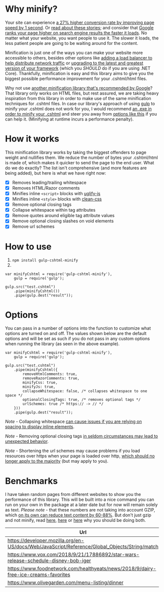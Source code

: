 # Why minify?
Your site can experience [a 27% higher conversion rate by improving page speed by 1 second](https://developer.akamai.com/blog/2015/09/01/mobile-web-performance-monitoring-conversion-rate). Or [read about these stories](https://blog.hubspot.com/marketing/page-load-time-conversion-rates); and consider that [Google ranks your page higher on search engine results the faster it loads](http://www.thesempost.com/google-mobile-first-index-page-speed-ranking/). No matter what
your website, you want people to use it. The slower it loads, the less patient people are going to be waiting around for
the content.

Minification is just one of the ways you can make your website more accessible to others, besides other options like [adding a load balancer to help distribute network traffic](https://www.nginx.com/resources/glossary/load-balancing/) or [upgrading to the latest and greatest version of your framework](https://visualstudiomagazine.com/articles/2018/08/22/bing-net-core.aspx) (which you *SHOULD* do if you are using .NET Core). Thankfully, minification is easy and this library aims to give you the biggest possible performance improvement for your .cshtml/html files.

Why not use [another minification library that's recommended by Google](https://developers.google.com/speed/docs/insights/MinifyResources)? That library only works on HTML files, but rest assured, we are taking heavy inspiration from this library in order to make use of the same minification techniques for .cshtml files. In case our library's approach of using [gulp](https://gulpjs.com/) to minify your .cshtml does not work for you, I would recommend [an .exe in order to minify your .cshtml](https://github.com/deanhume/html-minifier) and steer you away from [options like this](https://github.com/Taritsyn/WebMarkupMin) if you can help it. (Minifying at runtime incurs a performance penalty).

# How it works
This minification library works by taking the biggest offenders to page weight and nullifies them. We reduce the number of bytes your .cshtml/html is made of, which makes it quicker to send the page to the end user. What do we do exactly? The list isn't comprehensive (and more features are being added), but here is what we have right now:

- [X] Removes leading/trailing whitespace
- [X] Removes HTML/Razor comments
- [X] Minifies inline `<script>` blocks with [uglify-js](https://www.npmjs.com/package/uglify-js)
- [X] Minifies inline `<style>` blocks with [clean-css](https://www.npmjs.com/package/clean-css)
- [X] Remove optional closing tags
- [X] Collapse whitespace within tag attributes
- [X] Remove quotes around eligible tag attribute values
- [X] Remove optional closing slashes on void elements
- [X] Remove url schemes

# How to use
1. `npm install gulp-cshtml-minify`
2.
```
var minifyCshtml = require('gulp-cshtml-minify'),
    gulp = require('gulp');

gulp.src("test.cshtml")
    .pipe(minifyCshtml())
    .pipe(gulp.dest("result"));
```

# Options
You can pass in a number of options into the function to customize what options are turned on and off. The values shown below are the default options and will be set as such if you do not pass in any custom options when running the library (as seen in the above example).
```
var minifyCshtml = require('gulp-cshtml-minify'),
    gulp = require('gulp');

gulp.src("test.cshtml")
    .pipe(minifyCshtml({
        removeHtmlComments: true,
        removeRazorComments: true,
        minifyCss: true,
        minifyJs: true,
        collapseWhitespace: false, /* collapses whitespace to one space */
        optionalClosingTags: true, /* removes optional tags */
        urlSchemes: true /* https:// -> // */
    }))
    .pipe(gulp.dest("result"));
```

*Note* - Collapsing whitespace [can cause issues if you are relying on spacing to display inline elements](http://perfectionkills.com/experimenting-with-html-minifier/#collapse_whitespace).

*Note* - Removing optional closing tags [in seldom circumstances may lead to unexpected behavior](https://www.w3.org/TR/html5/syntax.html#optional-tags).

*Note* - Shortening the url schemes may cause problems if you load resources over https when your page is loaded over http, [which should no longer apply to the majority](https://security.googleblog.com/2018/02/a-secure-web-is-here-to-stay.html) (but may apply to you).

# Benchmarks
I have taken random pages from different websites to show you the performance of this library. This will be built into a nice command you can run on your own in the package at a later date but for now will remain solely as text. *Please note* - that these numbers are not taking into account GZIP, which [on its own can reduce text content by 60-88%](https://developers.google.com/web/fundamentals/performance/optimizing-content-efficiency/optimize-encoding-and-transfer). But don't just gzip and not minify, read [here](https://stackoverflow.com/questions/807119/gzip-versus-minify), [here](https://multiplethreads.wordpress.com/2015/08/01/minify-and-gzip/) or [here](https://madskristensen.net/blog/effects-of-gzipping-vs-minifying-html-files/) why you should be doing both.

| Url        | Original           | Minified  | Savings |
| ------------- |-------------| ----- | ----- |
| https://developer.mozilla.org/en-US/docs/Web/JavaScript/Reference/Global_Objects/String/match | 112.9KB | 97KB | 15%
| https://www.vox.com/2018/9/21/17886892/star-wars-release-schedule-disney-bob-iger | 157.5KB | 138KB | 12.4%
| https://www.foodnetwork.com/healthyeats/news/2018/9/dairy-free-ice-creams-favorites | 151.8KB | 126.2KB | 17%
| https://www.olivegarden.com/menu-listing/dinner | 620.1KB | 536.9KB | 14%